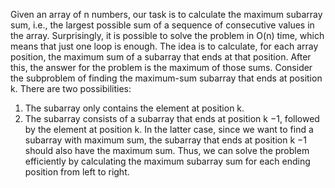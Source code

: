 Given an array of n numbers, our task is to calculate the maximum subarray sum, i.e., the largest possible sum of a sequence of consecutive values in the array. 
Surprisingly, it is possible to solve the problem in O(n) time, which means that just one loop is enough. The idea is to calculate, for each array position, the maximum sum of a subarray that ends at that position. After this, the answer for the problem is the maximum of those sums.
Consider the subproblem of finding the maximum-sum subarray that ends at position k. There are two possibilities:
1. The subarray only contains the element at position k.
2. The subarray consists of a subarray that ends at position k −1, followed by the element at position k.
In the latter case, since we want to find a subarray with maximum sum, the subarray that ends at position k −1 should also have the maximum sum. Thus, we can solve the problem  efficiently by calculating the maximum subarray sum for each ending position from left to right.   